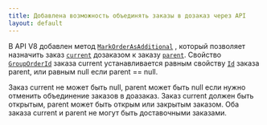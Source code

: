 ```yaml
---
title: Добавлена возможность объединять заказы в дозаказ через API
layout: default
---
```


В API V8 добавлен метод [`MarkOrderAsAdditional`](https://iiko.github.io/front.api.sdk/v8/html/M_Resto_Front_Api_Editors_IEditSession_MarkOrderAsAdditional.htm) , который позволяет назначить
заказ [`current`](https://iiko.github.io/front.api.sdk/v8/html/T_Resto_Front_Api_Editors_Stubs_IOrderStub.htm) дозаказом к заказу [`parent`](https://iiko.github.io/front.api.sdk/v8/html/T_Resto_Front_Api_Editors_Stubs_IOrderStub.htm).
Свойство [`GroupOrderId`](https://iiko.github.io/front.api.sdk/v8/html/P_Resto_Front_Api_Data_Orders_IOrder_GroupOrderId.htm)
заказа current устанавливается равным свойству [`Id`](https://iiko.github.io/front.api.sdk/v8/html/P_Resto_Front_Api_Data_Common_IEntity_Id.htm) заказа parent,
или равным null если parent == null.

Заказ current не может быть null, parent может быть null если нужно отменить объединение заказов в доазаказ.
Заказ current должен быть открытым, parent может быть открым или закрытым заказом.
Оба заказа current и parent не могут быть доставочными заказами.